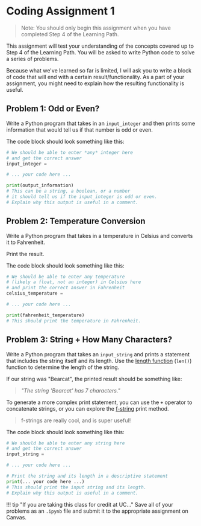 # Coding Assignment 1

> Note: You should only begin this assignment when you have completed Step 4 of the Learning Path.

This assignment will test your understanding of the concepts covered up to Step 4 of the Learning Path. You will be asked to write Python code to solve a series of problems. 

Because what we've learned so far is limited, I will ask you to write a block of code that will end with a certain result/functionality. As a part of your assignment, you might need to explain how the resulting functionality is useful.

## Problem 1: Odd or Even?

Write a Python program that takes in an `input_integer` and then prints some information that would tell us if that number is odd or even.

The code block should look something like this:

```python
# We should be able to enter *any* integer here 
# and get the correct answer
input_integer =  

# ... your code here ...

print(output_information) 
# This can be a string, a boolean, or a number
# it should tell us if the input_integer is odd or even. 
# Explain why this output is useful in a comment.
```

## Problem 2: Temperature Conversion

Write a Python program that takes in a temperature in Celsius and converts it to Fahrenheit. 

Print the result.

The code block should look something like this:

```python
# We should be able to enter any temperature 
# (likely a float, not an integer) in Celsius here 
# and print the correct answer in Fahrenheit
celsius_temperature =  

# ... your code here ...

print(fahrenheit_temperature) 
# This should print the temperature in Fahrenheit.
```

## Problem 3: String + How Many Characters?

Write a Python program that takes an `input_string` and prints a statement that includes the string itself and its length. Use the [length function](https://www.w3schools.com/python/ref_func_len.asp) (`len()`) function to determine the length of the string.

If our string was "Bearcat", the printed result should be something like: 
> *"The string 'Bearcat' has 7 characters."*

To generate a more complex print statement, you can use the `+` operator to concatenate strings, or you can explore the [f-string](https://www.geeksforgeeks.org/formatted-string-literals-f-strings-python/) print method.
> f-strings are really cool, and is super useful!

The code block should look something like this:

```python
# We should be able to enter any string here 
# and get the correct answer
input_string =  

# ... your code here ...

# Print the string and its length in a descriptive statement
print(... your code here ...)
# This should print the input string and its length.
# Explain why this output is useful in a comment.
```

!!! tip "If you are taking this class for credit at UC..."
    Save all of your problems as an `.ipynb` file and submit it to the appropriate assignment on Canvas.
